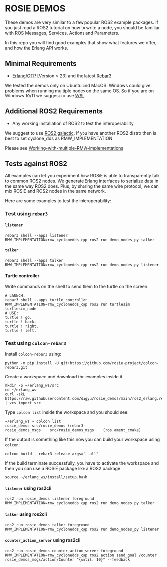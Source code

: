 # ROSIE DEMOS

These demos are very similar to a few popular ROS2 example packages.
If you just read a ROS2 tutorial on how to write a node, you should be familiar with ROS Messages, Services, Actions and Parameters.

In this repo you will find good examples that show what features we offer, and how the Erlang API works.

## Minimal Requirements

* [Erlang/OTP](https://www.erlang.org/downloads) [Version > 23] and the latest [Rebar3](https://rebar3.readme.io/)

We tested the demos only on Ubuntu and MacOS.
Windows could give problems when running multiple nodes on the same OS.
So if you are on Windows 10/11 we suggest to use [WSL](https://docs.microsoft.com/en-us/learn/modules/get-started-with-windows-subsystem-for-linux/).

## Additional ROS2 Requirements

* Any working installation of ROS2 to test the interoperability

We suggest to use [ROS2 galactic](https://docs.ros.org/en/galactic/Installation.html). If you have another ROS2 distro then is best to set cyclone_dds as RMW_IMPLEMENTATION

Please see [Working-with-multiple-RMW-implementations](https://docs.ros.org/en/galactic/How-To-Guides/Working-with-multiple-RMW-implementations.html)

## Tests against ROS2

All examples can let you experiment how ROSiE is able to transparently talk to common ROS2 nodes. We generate Erlang interfaces to serialize data in the same way ROS2 does. Plus, by sharing the same wire protocol, we can mix ROSiE and ROS2 nodes in the same network.

Here are some examples to test the interoperability:

### Test using `rebar3`

#### `listener`

    rebar3 shell --apps listener
    RMW_IMPLEMENTATION=rmw_cyclonedds_cpp ros2 run demo_nodes_py talker

#### `talker`

    rebar3 shell --apps talker
    RMW_IMPLEMENTATION=rmw_cyclonedds_cpp ros2 run demo_nodes_py listener

#### Turtle controller

Write commands on the shell to send them to the turtle on the screen.

    # LAUNCH:
    rebar3 shell --apps turtle_controller
    RMW_IMPLEMENTATION=rmw_cyclonedds_cpp ros2 run turtlesim turtlesim_node
    # USE:
    turtle ! go.
    turtle ! back.
    turtle ! right.
    turtle ! left.

### Test using `colcon-rebar3`

Install `colcon-rebar3` using:

    python -m pip install -U git+https://github.com/rosie-project/colcon-rebar3.git

Create a workspace and download the examples inside it

    mkdir -p ~/erlang_ws/src
    cd ~/erlang_ws
    curl -skL https://raw.githubusercontent.com/dagyu/rosie_demos/main/ros2_erlang.repos | vcs import src

Type `colcon list` inside the workspace and you should see:

    ~/erlang_ws » colcon list
    rosie_demos	src/rosie_demos	(rebar3)
    rosie_demos_msgs	src/rosie_demos_msgs	(ros.ament_cmake)

If the output is something like this now you can build your workspace using `colcon`:

    colcon build --rebar3-release-args="--all"

If the build terminate successfully, you have to activate the workspace and then you can use a ROSiE package like a ROS2 package

    source ~/erlang_ws/install/setup.bash

#### `listener` using ros2cli

    ros2 run rosie_demos listener foreground 
    RMW_IMPLEMENTATION=rmw_cyclonedds_cpp ros2 run demo_nodes_py talker

#### `talker` using ros2cli

    ros2 run rosie_demos talker foreground
    RMW_IMPLEMENTATION=rmw_cyclonedds_cpp ros2 run demo_nodes_py listener

#### `counter_action_server` using ros2cli

    ros2 run rosie_demos counter_action_server foreground
    RMW_IMPLEMENTATION=rmw_cyclonedds_cpp ros2 action send_goal /counter rosie_demos_msgs/action/Counter "{until: 10}" --feedback
